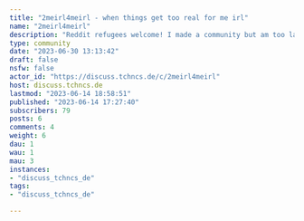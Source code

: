 ```yaml
---
title: "2meirl4meirl - when things get too real for me irl" 
name: "2meirl4meirl"
description: "Reddit refugees welcome! I made a community but am too lazy to make content.---When something is only u irl - head over to [me_irl](https://discuss.tchncs.de/c/me_irl).---# FAQ## What lemmy instance hosts this community?https://discuss.tchncs.de/c/2meirl4meirl## How do I join this god-like community?[join-lemmy.org](https://join-lemmy.org/docs/en/users/01-getting-started.html) has a quick start guide.Just choose one of the many [Lemmy instances](https://github.com/maltfield/awesome-lemmy-instances#all-lemmy-instances) and register a new account. It is also possible to use your existing Mastodon/Friendica/whatever account.## Where is the content?The content is YOU! Fill this community with the ~~most depressing~~ greatest content you may think of.## Where is my old 2meirl4meirl?[Archive.org](https://web.archive.org/web/20230315031941/https://old.reddit.com/r/2meirl4meirl/) has some snapshots."
type: community
date: "2023-06-30 13:13:42"
draft: false
nsfw: false
actor_id: "https://discuss.tchncs.de/c/2meirl4meirl"
host: discuss.tchncs.de
lastmod: "2023-06-14 18:58:51"
published: "2023-06-14 17:27:40"
subscribers: 79
posts: 6
comments: 4
weight: 6
dau: 1
wau: 1
mau: 3
instances:
- "discuss_tchncs_de"
tags: 
- "discuss_tchncs_de"

---
```

